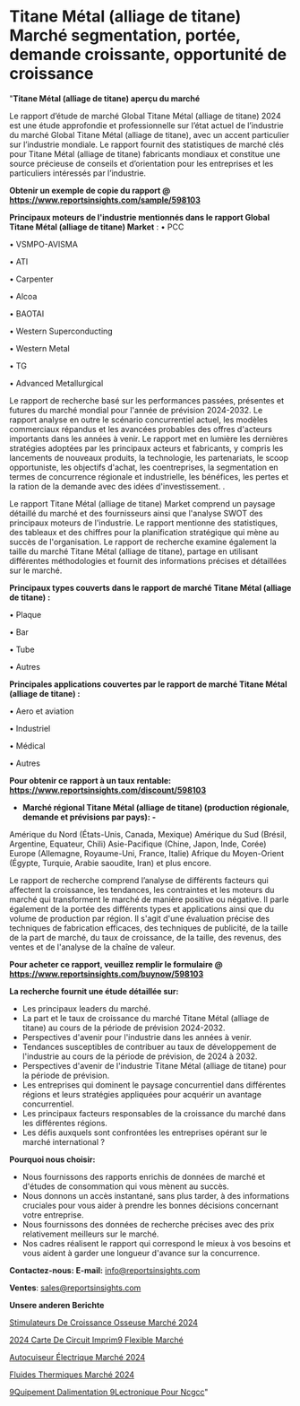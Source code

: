 # Titane Métal (alliage de titane) Marché segmentation, portée, demande croissante, opportunité de croissance

"<strong>Titane Métal (alliage de titane) aperçu du marché</strong>

Le rapport d’étude de marché Global Titane Métal (alliage de titane) 2024 est une étude approfondie et professionnelle sur l’état actuel de l’industrie du marché Global Titane Métal (alliage de titane), avec un accent particulier sur l’industrie mondiale. Le rapport fournit des statistiques de marché clés pour Titane Métal (alliage de titane) fabricants mondiaux et constitue une source précieuse de conseils et d’orientation pour les entreprises et les particuliers intéressés par l’industrie.

<strong>Obtenir un exemple de copie du rapport @ <a href=https://www.reportsinsights.com/sample/598103>https://www.reportsinsights.com/sample/598103</a></strong>

<strong>Principaux moteurs de l'industrie mentionnés dans le rapport Global Titane Métal (alliage de titane) Market</strong> :
• PCC

• VSMPO-AVISMA

• ATI

• Carpenter

• Alcoa

• BAOTAI

• Western Superconducting

• Western Metal

• TG

• Advanced Metallurgical

Le rapport de recherche basé sur les performances passées, présentes et futures du marché mondial pour l'année de prévision 2024-2032. Le rapport analyse en outre le scénario concurrentiel actuel, les modèles commerciaux répandus et les avancées probables des offres d'acteurs importants dans les années à venir. Le rapport met en lumière les dernières stratégies adoptées par les principaux acteurs et fabricants, y compris les lancements de nouveaux produits, la technologie, les partenariats, le scoop opportuniste, les objectifs d'achat, les coentreprises, la segmentation en termes de concurrence régionale et industrielle, les bénéfices, les pertes et la ration de la demande avec des idées d'investissement. .

Le rapport Titane Métal (alliage de titane) Market comprend un paysage détaillé du marché et des fournisseurs ainsi que l'analyse SWOT des principaux moteurs de l'industrie. Le rapport mentionne des statistiques, des tableaux et des chiffres pour la planification stratégique qui mène au succès de l'organisation. Le rapport de recherche examine également la taille du marché Titane Métal (alliage de titane), partage en utilisant différentes méthodologies et fournit des informations précises et détaillées sur le marché.

<strong>Principaux types couverts dans le rapport de marché Titane Métal (alliage de titane) :</strong>

• Plaque

• Bar

• Tube

• Autres

<strong>Principales applications couvertes par le rapport de marché Titane Métal (alliage de titane) :</strong>

• Aero et aviation

• Industriel

• Médical

• Autres

<strong>Pour obtenir ce rapport à un taux rentable: <a href=https://www.reportsinsights.com/discount/598103>https://www.reportsinsights.com/discount/598103</a></strong>
<ul>
  <li><strong>Marché régional Titane Métal (alliage de titane) (production régionale, demande et prévisions par pays): -</strong></li>
</ul>
Amérique du Nord (États-Unis, Canada, Mexique)
Amérique du Sud (Brésil, Argentine, Equateur, Chili)
Asie-Pacifique (Chine, Japon, Inde, Corée)
Europe (Allemagne, Royaume-Uni, France, Italie)
Afrique du Moyen-Orient (Égypte, Turquie, Arabie saoudite, Iran) et plus encore.

Le rapport de recherche comprend l’analyse de différents facteurs qui affectent la croissance, les tendances, les contraintes et les moteurs du marché qui transforment le marché de manière positive ou négative. Il parle également de la portée des différents types et applications ainsi que du volume de production par région. Il s'agit d'une évaluation précise des techniques de fabrication efficaces, des techniques de publicité, de la taille de la part de marché, du taux de croissance, de la taille, des revenus, des ventes et de l'analyse de la chaîne de valeur.

<strong>Pour acheter ce rapport, veuillez remplir le formulaire @   <a href=https://www.reportsinsights.com/buynow/598103>https://www.reportsinsights.com/buynow/598103</a></strong>

<strong>La recherche fournit une étude détaillée sur:</strong>
<ul>
  <li>Les principaux leaders du marché.</li>
  <li>La part et le taux de croissance du marché Titane Métal (alliage de titane) au cours de la période de prévision 2024-2032.</li>
  <li>Perspectives d'avenir pour l'industrie dans les années à venir.</li>
  <li>Tendances susceptibles de contribuer au taux de développement de l'industrie au cours de la période de prévision, de 2024 à 2032.</li>
  <li>Perspectives d'avenir de l'industrie Titane Métal (alliage de titane) pour la période de prévision.</li>
  <li>Les entreprises qui dominent le paysage concurrentiel dans différentes régions et leurs stratégies appliquées pour acquérir un avantage concurrentiel.</li>
  <li>Les principaux facteurs responsables de la croissance du marché dans les différentes régions.</li>
  <li>Les défis auxquels sont confrontées les entreprises opérant sur le marché international ?</li>
</ul>
<strong>Pourquoi nous choisir:</strong>
<ul>
  <li>Nous fournissons des rapports enrichis de données de marché et d'études de consommation qui vous mènent au succès.</li>
  <li>Nous donnons un accès instantané, sans plus tarder, à des informations cruciales pour vous aider à prendre les bonnes décisions concernant votre entreprise.</li>
  <li>Nous fournissons des données de recherche précises avec des prix relativement meilleurs sur le marché.</li>
  <li>Nos cadres réalisent le rapport qui correspond le mieux à vos besoins et vous aident à garder une longueur d'avance sur la concurrence.</li>
</ul>
<strong>Contactez-nous:
</strong><strong>E-mail:</strong> <a href=mailto:info@reportsinsights.com>info@reportsinsights.com</a>

<strong>Ventes</strong>: <a href=mailto:sales@reportsinsights.com>sales@reportsinsights.com</a>

<strong>Unsere anderen Berichte</strong>

<a href=https://www.linkedin.com/pulse/stimulateurs-de-croissance-osseuse-marché-rapport-ofpjc/>Stimulateurs De Croissance Osseuse Marché 2024</a>

<a href=https://www.linkedin.com/pulse/2024-carte-de-circuit-imprim%C3%A9-flexible-march%C3%A9tendance-xs1cc/>2024 Carte De Circuit Imprim9 Flexible Marché</a>

<a href=https://www.linkedin.com/pulse/autocuiseur-électrique-marché-couverture-du-rapport-vahic/>Autocuiseur Électrique Marché 2024</a>

<a href=https://www.linkedin.com/pulse/fluides-thermiques-marché-principales-tendances-mi1fc/>Fluides Thermiques Marché 2024</a>

<a href=https://www.linkedin.com/pulse/%C3%A9quipement-dalimentation-%C3%A9lectronique-pour-ncgcc/>9Quipement Dalimentation 9Lectronique Pour Ncgcc</a>"
